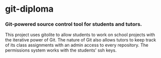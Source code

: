 # git-diploma
### Git-powered source control tool for students and tutors.
This project uses gitolite to allow students to work on school projects with the iterative power of Git. The nature of Git also allows tutors to keep track of its class assignments with an admin access to every repository. The permissions system works with the students' ssh keys.
